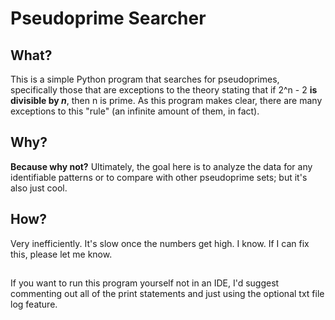 # Pseudoprime Searcher

## What?

This is a simple Python program that searches for pseudoprimes, specifically those that are exceptions to the theory stating that if 2^n - 2 **is divisible by *n***, then n is prime. As this program makes clear, there are many exceptions to this "rule" (an infinite amount of them, in fact). 

## Why?
**Because why not?**
Ultimately, the goal here is to analyze the data for any identifiable patterns or to compare with other pseudoprime sets; but it's also just cool.

## How?
Very inefficiently. It's slow once the numbers get high. I know. If I can fix this, please let me know.

##

If you want to run this program yourself not in an IDE, I'd suggest commenting out all of the print statements and just using the optional txt file log feature.

